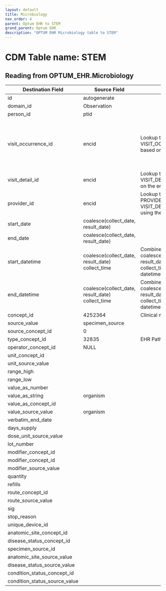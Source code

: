 ```yaml
---
layout: default
title: Microbiology
nav_order: 4
parent: Optum EHR to STEM
grand_parent: Optum EHR
description: "OPTUM EHR Microbiology table to STEM"
---
```


# CDM Table name: STEM

## Reading from OPTUM_EHR.Microbiology

|     Destination Field    |     Source Field    |     Logic    |     Comment    |
|-|-|-|-|
| id | autogenerate  | | |
| domain_id | Observation | | |
| person_id | ptid | | |
| visit_occurrence_id | encid | Lookup the VISIT_OCCURRENCE_ID based on the encid |If encid is blank then use coalesce(collect_date, result_date) to determine which VISIT_OCCURRENCE_ID the record should be associated to|
| visit_detail_id| encid | Lookup the VISIT_DETAIL_ID based on the encid|If encid is blank then leave VISIT_DETAIL_ID blank|
| provider_id |  encid | Lookup the PROVIDER_ID from the VISIT_DETAIL table using the encid|If encid is blank then leave PROVIDER_ID blank|
| start_date | coalesce(collect_date, result_date)  | | |
| end_date | coalesce(collect_date, result_date) | | | 
| start_datetime | coalesce(collect_date, result_date) collect_time | Combine the coalesce(collect_date, result_date) and collect_time to create a datetime| |
| end_datetime | coalesce(collect_date, result_date) collect_time | Combine the coalesce(collect_date, result_date) and collect_time to create a datetime| |
| concept_id | 4252364 | Clinical microbiology | |
|source_value|specimen_source|||
| source_concept_id |0 || |
| type_concept_id | 32835  | EHR Pathology report| | 
| operator_concept_id |NULL | | |
| unit_concept_id | | | |
| unit_source_value | | | |
| range_high | |  | | 
| range_low |  | | |
| value_as_number | | | |
| value_as_string | organism |  | |
| value_as_concept_id | | | |
| value_source_value | organism | | |
| verbatim_end_date |   | | |
| days_supply |  | | |
| dose_unit_source_value |  | | |
| lot_number |  | | |
| modifier_concept_id |   | | |
| modifier_concept_id |  | | |
| modifier_source_value |  | | |
| quantity |  | | |
| refills |  | | |
| route_concept_id |  | | |
| route_source_value |  | | |
| sig |   | | |
| stop_reason |  | | |
| unique_device_id |  | | |
| anatomic_site_concept_id |  | | |
| disease_status_concept_id |   | | |
| specimen_source_id | | | |
| anatomic_site_source_value |  | | |
| disease_status_source_value |  | | |
| condition_status_concept_id | | | |
| condition_status_source_value | | | |
